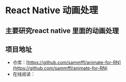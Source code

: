 # React Native 动画处理

## 主要研究react native 里面的动画处理

## 项目地址
 - 仓库：[https://github.com/sammffl/animate-for-RN](https://github.com/sammffl/animate-for-RN)
 - 在线阅读：
